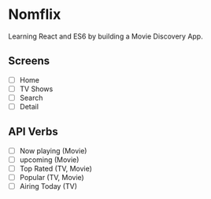 # Nomflix

Learning React and ES6 by building a Movie Discovery App.

## Screens

- [ ] Home
- [ ] TV Shows
- [ ] Search
- [ ] Detail

## API Verbs

- [ ] Now playing (Movie)
- [ ] upcoming (Movie)
- [ ] Top Rated (TV, Movie)
- [ ] Popular (TV, Movie)
- [ ] Airing Today (TV)